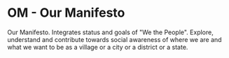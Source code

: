 # OM - Our Manifesto

Our Manifesto. Integrates status and goals of "We the People". Explore, understand and contribute towards social awareness of where we are and what we want to be as a village or a city or a district or a state.
